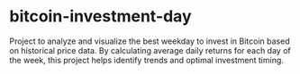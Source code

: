 # bitcoin-investment-day
Project to analyze and visualize the best weekday to invest in Bitcoin based on historical price data. By calculating average daily returns for each day of the week, this project helps identify trends and optimal investment timing.
